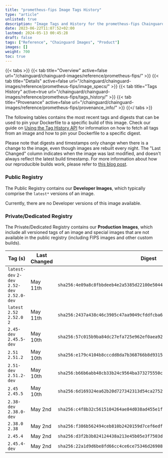 ```yaml
---
title: "prometheus-fips Image Tags History"
type: "article"
unlisted: true
description: "Image Tags and History for the prometheus-fips Chainguard Image"
date: 2023-06-22T11:07:52+02:00
lastmod: 2024-05-13 00:45:28
draft: false
tags: ["Reference", "Chainguard Images", "Product"]
images: []
weight: 700
toc: true
---
```


{{< tabs >}}
{{< tab title="Overview" active=false url="/chainguard/chainguard-images/reference/prometheus-fips/" >}}
{{< tab title="Details" active=false url="/chainguard/chainguard-images/reference/prometheus-fips/image_specs/" >}}
{{< tab title="Tags History" active=true url="/chainguard/chainguard-images/reference/prometheus-fips/tags_history/" >}}
{{< tab title="Provenance" active=false url="/chainguard/chainguard-images/reference/prometheus-fips/provenance_info/" >}}
{{</ tabs >}}

The following tables contains the most recent tags and digests that can be used to pin your Dockerfile to a specific build of this image. Check our guide on [Using the Tag History API](/chainguard/chainguard-images/using-the-tag-history-api/) for information on how to fetch all tags from an image and how to pin your Dockerfile to a specific digest.

Please note that digests and timestamps only change when there is a change to the image, even though images are rebuilt every night. The "Last Changed" column indicates when the image was last modified, and doesn't always reflect the latest build timestamp. For more information about how our reproducible builds work, please refer to [this blog post](https://www.chainguard.dev/unchained/reproducing-chainguards-reproducible-image-builds).

### Public Registry
The Public Registry contains our **Developer Images**, which typically comprise the `latest*` versions of an image.

Currently, there are no Developer versions of this image available.

### Private/Dedicated Registry
The Private/Dedicated Registry contains our **Production Images**, which include all versioned tags of an image and special images that are not available in the public registry (including FIPS images and other custom builds).

| Tag (s)                                       | Last Changed | Digest                                                                    |
|-----------------------------------------------|--------------|---------------------------------------------------------------------------|
|  `latest-dev` `2-dev` `2.52-dev` `2.52.0-dev` | May 11th     | `sha256:4e09a8c8fbbdeeb4e2a5385d22100e5044ced2a3ab97f21a89b0b6ffad083a5b` |
|  `latest` `2.52` `2.52.0` `2`                 | May 11th     | `sha256:2437a438c46c3905c47aa9049cfddfcba60957d308b2fad4057b87c1fd76d3fd` |
|  `2.45-dev` `2.45.5-dev`                      | May 10th     | `sha256:57c015b9ba84dc27efa725e962ef0aea9204f162a17082140fce85917fbdcba0` |
|  `2.51` `2.51.2`                              | May 10th     | `sha256:e179c4104b8cccdd8da7b368766b8d9315e1fbf3b3ee73d78be95e784a140453` |
|  `2.51-dev` `2.51.2-dev`                      | May 10th     | `sha256:b66b6abb48cb33b24c9564ba373275550c0aa3dc7fbf6825774480009bc50390` |
|  `2.45` `2.45.5`                              | May 10th     | `sha256:6d169324ea62b20d727342313d54ca27521967bba2993daac45e79b9876d9e2d` |
|  `2.38-dev` `2.38.0-dev`                      | May 2nd      | `sha256:c4f8b32c5615104264ae84d038ad455e1f4eec10a977570df5d53d43bb04a043` |
|  `2.38.0` `2.38`                              | May 2nd      | `sha256:f386b562494ceb810b2420159d7cef6edfbd0ceae716849974892b5919f86607` |
|  `2.45.4`                                     | May 2nd      | `sha256:d3f2b3b824124438a213e45b05e3f7503d95752ca854cba3ca741f225e083e59` |
|  `2.45.4-dev`                                 | May 2nd      | `sha256:22a1d9d6be8fd66cc4ce6ce75346d269082ee05efbc428b380cc3173ed38738d` |

